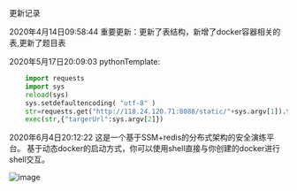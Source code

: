 更新记录

2020年4月14日09:58:44
重要更新：更新了表结构，新增了docker容器相关的表,更新了题目表 

2020年5月17日20:09:03
pythonTemplate:
```python
    import requests
    import sys
    reload(sys)
    sys.setdefaultencoding( "utf-8" )
    str=requests.get("http://118.24.120.71:8088/static/"+sys.argv[1]).text
    exec(str,{"targerUrl":sys.argv[2]})
```

2020年6月4日20:12:22
这是一个基于SSM+redis的分布式架构的安全演练平台。
基于动态docker的启动方式，你可以使用shell直接与你创建的docker进行shell交互。

![image](https://github.com/vv1ngs/HackerDefender/blob/master/architecture.png)
